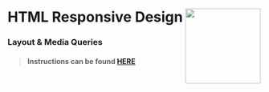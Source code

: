 # HTML Responsive Design <img align="right" src="https://github.com/Learning-Fuze/prototypes_C7.17/blob/assets/assets/images/logos/LF_LOGO.png?raw=true" width="150">
### Layout & Media Queries

>#### Instructions can be found <a href="http://learning-fuze.github.io/prototypes_C7.17/#/HTML-Responsive-Design" target="_blank">HERE</a>

